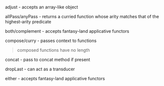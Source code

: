 adjust - accepts an array-like object

allPass/anyPass - returns a curried function whose arity matches that of the highest-arity predicate

both/complement - accepts fantasy-land applicative functors

compose/curry - passes context to functions

> composed functions have no length

concat - pass to concat method if present

dropLast - can act as a transducer

either - accepts fantasy-land applicative functors